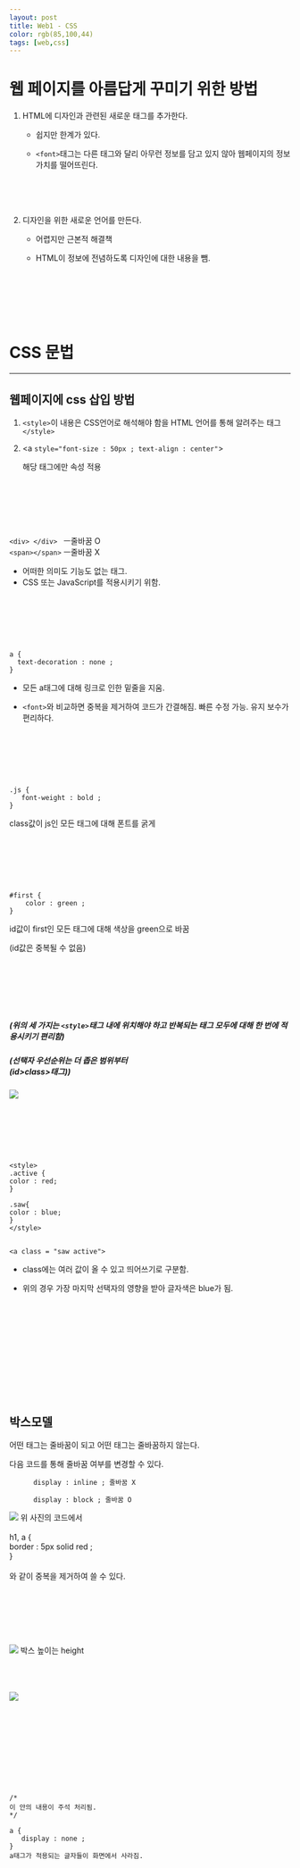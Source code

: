 ```yaml
---
layout: post
title: Web1 - CSS
color: rgb(85,100,44)
tags: [web,css]
---
```

# 웹 페이지를 아름답게 꾸미기 위한 방법
1. HTML에 디자인과 관련된 새로운 태그를 추가한다.

     - 쉽지만 한계가 있다.

    - `<font>`태그는 다른 태그와 달리 아무런 정보를 담고 있지 않아 웹페이지의 정보 가치를 떨어뜨린다.
<br>
<br>


<br>


2. 디자인을 위한 새로운 언어를 만든다.

     - 어렵지만 근본적 해결책

     - HTML이 정보에 전념하도록 디자인에 대한 내용을 뺌.


<br>
<br>
<br>
<br>
<br>

# CSS 문법
---
## 웹페이지에 css 삽입 방법

1. `<style>`이 내용은 CSS언어로 해석해야 함을 HTML 언어를 통해 알려주는 태그`</style>`

2. <a `style="font-size : 50px ; text-align : center"`>

    해당 태그에만 속성 적용

<br>
<br>
<br>
<br>
<br>

`<div> </div> `    ㅡ줄바꿈 O <br>
`<span></span>`    ㅡ줄바꿈 X

- 어떠한 의미도 기능도 없는 태그.
- CSS 또는 JavaScript를 적용시키기 위함.
<br>
<br>
<br>
<br>
<br>

```
a {
  text-decoration : none ;
}
```
 - 모든 a태그에 대해 링크로 인한 밑줄을 지움.

 - `<font>`와 비교하면 중복을 제거하여 코드가 간결해짐. 빠른 수정 가능. 유지 보수가 편리하다.

 
<br>
<br>
<br>
<br>
<br>

```
.js {
   font-weight : bold ;
}
```
class값이 js인 모든 태그에 대해 폰트를 굵게

 
<br>
<br>
<br>
<br>
<br>

```
#first {
    color : green ;
}
```
id값이 first인 모든 태그에 대해 색상을 green으로 바꿈

(id값은 중복될 수 없음)


<br>
<br>
<br>
<br>
<br>

##### (위의 세 가지는 `<style>`태그 내에 위치해야 하고 반복되는 태그 모두에 대해 한 번에 적용시키기 편리함)

##### (선택자 우선순위는 더 좁은 범위부터 <br>(id>class>태그))

![](https://img1.daumcdn.net/thumb/R1280x0/?scode=mtistory2&fname=https%3A%2F%2Fblog.kakaocdn.net%2Fdn%2FrmhlB%2FbtqSEKknOxV%2FflxCgpaOQXNMfagvyUKej1%2Fimg.png)

<br>
<br>
<br>
<br>
<br>

```
<style>
.active {
color : red;
}

.saw{
color : blue;
}
</style>


<a class = "saw active">
```
- class에는 여러 값이 올 수 있고 띄어쓰기로 구분함.

- 위의 경우 가장 마지막 선택자의 영향을 받아 글자색은 blue가 됨.

<br>
<br>
<br>
<br>
<br>
<br>
<br>
<br>
<br>
<br>

## 박스모델
어떤 태그는 줄바꿈이 되고 어떤 태그는 줄바꿈하지 않는다.

다음 코드를 통해 줄바꿈 여부를 변경할 수 있다.

          display : inline ; 줄바꿈 X

          display : block ; 줄바꿈 O

![](https://img1.daumcdn.net/thumb/R1280x0/?scode=mtistory2&fname=https%3A%2F%2Fblog.kakaocdn.net%2Fdn%2FxUddl%2FbtqTyBHSPpy%2FdynL4GiQAWujdWbK410ka1%2Fimg.png)
위 사진의 코드에서 <br><br>
h1, a {<br>
border : 5px solid red ;<br>
}<br><br>
와 같이 중복을 제거하여 쓸 수 있다.

<br>
<br>
<br>
<br>
<br>

![](https://img1.daumcdn.net/thumb/R1280x0/?scode=mtistory2&fname=https%3A%2F%2Fblog.kakaocdn.net%2Fdn%2FbpDIOm%2FbtqTJlJ104m%2FMhARO5e6sdes8oZHtl2cq0%2Fimg.png)
박스 높이는 height
<br>
<br>
<br>
<br>

![](https://img1.daumcdn.net/thumb/R1280x0/?scode=mtistory2&fname=https%3A%2F%2Fblog.kakaocdn.net%2Fdn%2F3pSYr%2FbtqTADr2Omk%2FY3Kgq7smtFk2ZJLSKxyBB0%2Fimg.png)
<br>
<br>
<br>
<br>
<br>
<br>
<br>
<br>
<br>
<br>

```
/*
이 안의 내용이 주석 처리됨.
*/
```

```
a {
   display : none ;
}
a태그가 적용되는 글자들이 화면에서 사라짐.
```

